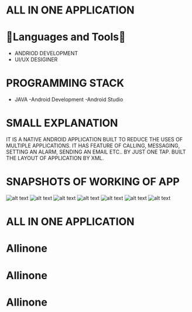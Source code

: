 # ALL IN ONE APPLICATION
   

# 🔨Languages and Tools🔨  

- ANDRIOD DEVELOPMENT
- UI/UX DESIGINER


#  PROGRAMMING STACK

- JAVA
-Android Development
-Android Studio


# SMALL EXPLANATION

IT IS A NATIVE ANDROID APPLICATION BUILT TO REDUCE THE USES OF MULTIPLE APPLICATIONS.
IT HAS FEATURE OF CALLING, MESSAGING, SETTING AN ALARM, SENDING AN EMAIL ETC.. BY JUST ONE TAP.
BUILT THE LAYOUT OF APPLICATION BY XML.





# SNAPSHOTS OF WORKING OF APP 

![alt text](https://github.com/kpain907/Allinone/blob/main/Screensort/snap1.JPG?raw=true)
![alt text](https://github.com/kpain907/Allinone/blob/main/Screensort/snap2.JPG?raw=true)
![alt text](https://github.com/kpain907/Allinone/main/Screensort/snap3.JPG?raw=true)
![alt text](https://github.com/kpain907/Allinone/blob/main/Screensort/snap4.JPG?raw=true)
![alt text](https://github.com/kpain907/Allinone/blob/main/Screensort/snap5.JPG?raw=true)
![alt text](https://github.com/kpain907/Allinone/blob/main/Screensort/snap6.JPG?raw=true)
![alt text](https://github.com/kpain907/Allinone/blob/main/Screensort/snap8.JPG?raw=true)

# ALL IN ONE APPLICATION
# Allinone
# Allinone
# Allinone
